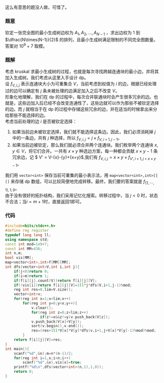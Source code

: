 这么有意思的题没人做，可惜了。
### 题意
钦定一张完全图的最小生成树边权为 $A_1,A_2,\dots,A_{N-1}$ ，求出边权为 $1$ 到 $\dfrac{N\times(N-1)}{2}$ 的排列，且最小生成树满足限制的不同完全图数量。   
答案对 $10^9+7$ 取模。
### 题解
考虑 kruskal 求最小生成树的过程，也就是每次寻找跨越连通块的最小边，并将其加入生成树。我们考虑从这里入手设计 dp。  
设 $f_{V,i,j}$ 表示连通块大小为可重集合 $V$，当前考虑到权值为 $i$ 的边，根据已经处理过的边可以确定有 $j$ 条未被处理的边满足加入之后不改变 $V$。  
形象化地理解，我们在 dp 的过程中，每次合并联通块时会产生很多冗余的边。也就是，这些边加入后已经不会改变连通性了，这些边就可以作为那些不被钦定选择的边。而 $j$ 就相当于在 dp 的过程中存储这些冗余的边，并在适当的时候拿出来分给那些不能选择的边。  
考虑当前处理的边 $i$ 是否被钦定选择：  
1. 如果当前边未被钦定选择，我们就不能选择这条边。因此，我们必须消耗掉 $j$ 中的一条边，共有 $j$ 种选择，所以 $f_{V,i,j} = j\times f_{V,i+1,j-1}$。
1. 如果当前边被钦定，那么我们就必须合并两个连通块。我们枚举两个连通块 $x,y\in V$，将它们合并。一共有 $x\times y$ 种选边方案，每一种都会贡献 $x\times y -1$ 条冗余边，记 $ V' = V-\{x\}-\{y\}+\{x+y\}$,我们有 $f_{V,i,j} = x\times y\times f_{V',i+1,j+x\times y-1}$。


我们用 ```vector<int>``` 保存当前可重集的最小表示法，用 ```map<vector<int>,int>[][]``` 来存储 dp 数组，可以比较简便地完成转移。最终，我们要的答案就是 $f_{\{1,\cdots,1\},1,0}$。  
由于没有很好的拓扑结构，我们采用记忆化搜索。转移过程中，当 $j<0$ 时，状态不合法；当$i=m+1$时，直接返回$1$即可。  
### 代码
```cpp
#include<bits/stdc++.h>
#define reg register
typedef long long ll;
using namespace std;
const int mod=1e9+7;
const int MM=436;
int n,m;
bool vis[MM];
map<vector<int>,int>f[MM][MM];
int dfs(vector<int>V,int i,int j){
	if(j<0)return 0;
	if(i>m)return 1;
	if(f[i][j].count(V))return f[i][j][V];
	if(!vis[i])return f[i][j][V]=1ll*j*dfs(V,i+1,j-1)%mod;
	reg int res=0,lim=V.size();
	vector<int>v;
	for(reg int x=1;x<lim;x++)
		for(reg int y=0;y<x;y++){
			v.clear();
			for(reg int z=0;z<lim;z++)
				if(z!=x&&z!=y)v.push_back(V[z]);
			v.push_back(V[x]+V[y]);
			sort(v.begin(),v.end());
			res=(res+1ll*V[x]*V[y]*dfs(v,i+1,j+V[x]*V[y]-1)%mod)%mod;
		}
	return f[i][j][V]=res;
}
int main(){
	scanf("%d",&n);m=n*(n-1)/2;
	for(reg int i=1,x;i<n;i++)
		scanf("%d",&x),vis[x]=true;
	printf("%d\n",dfs(vector<int>(n,1),1,0));
	return 0;
}
```